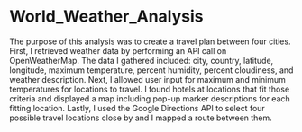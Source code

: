 # World_Weather_Analysis
The purpose of this analysis was to create a travel plan between four cities. First, I retrieved weather data by performing an API call on OpenWeatherMap. The data I gathered included: city, country, latitude, longitude, maximum temperature, percent humidity, percent cloudiness, and weather description. Next, I allowed user input for maximum and minimum temperatures for locations to travel. I found hotels at locations that fit those criteria and displayed a map including pop-up marker descriptions for each fitting location. Lastly, I used the Google Directions API to select four possible travel locations close by and I mapped a route between them. 
